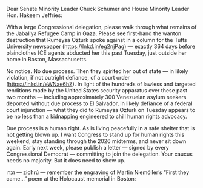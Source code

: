 Dear Senate Minority Leader Chuck Schumer and House Minority Leader Hon. Hakeem Jeffries:

With a large Congressional delegation, please walk through what remains of the Jabaliya Refugee Camp in Gaza. Please see first-hand the wanton destruction that Rumeysa Ozturk spoke against in a column for the Tufts University newspaper (https://lnkd.in/eg2njPag) — exactly 364 days before plainclothes ICE agents abducted her this past Tuesday, just outside her home in Boston, Massachusetts.

No notice. No due process. Then they spirited her out of state — in likely violation, if not outright defiance, of a court order (https://lnkd.in/eWNae6hZ). In light of the hundreds of lawless and targeted renditions made by the United States security apparatus over these past two months — including approximately 300 Venezuelan asylum seekers deported without due process to El Salvador, in likely defiance of a federal court injunction — what they did to Rumeysa Ozturk on Tuesday appears to be no less than a kidnapping engineered to chill human rights advocacy.

Due process is a human right. As is living peacefully in a safe shelter that is not getting blown up. I want Congress to stand up for human rights this weekend, stay standing through the 2026 midterms, and never sit down again. Early next week, please publish a letter — signed by every Congressional Democrat — committing to join the delegation. Your caucus needs no majority. But it does need to show up.

זכרו — zichrú — remember the engraving of Martin Niemöller’s “First they came…” poem at the Holocaust memorial in Boston:
